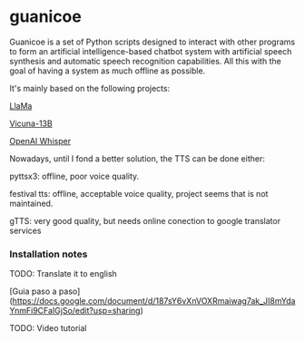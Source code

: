 # guanicoe

Guanicoe is a set of Python scripts designed to interact with other programs to form an artificial intelligence-based chatbot system with artificial speech synthesis and automatic speech recognition capabilities. All this with the goal of having a system as much offline as possible.

It's mainly based on the following projects:

[LlaMa](https://github.com/ggerganov/llama.cpp)

[Vicuna-13B](https://huggingface.co/4bit/vicuna-13B-1.1-GPTQ-4bit-128g-GGML/resolve/main/vicuna-13B-1.1-GPTQ-4bit-128g.GGML.bin)

[OpenAI Whisper](https://github.com/openai/whisper)

Nowadays, until I fond a better solution, the TTS can be done either:

pyttsx3: offline, poor voice quality.

festival tts: offline, acceptable voice quality, project seems that is not maintained.

gTTS: very good quality, but needs online conection to google translator services

### Installation notes
TODO: Translate it to english

[Guia paso a paso] (https://docs.google.com/document/d/187sY6vXnVOXRmaiwag7ak_JI8mYdaYnmFi9CFaIGjSo/edit?usp=sharing)

TODO: Video tutorial




